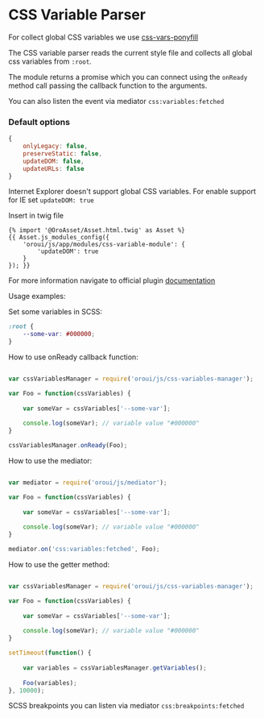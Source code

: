 # CSS Variable Parser

For collect global CSS variables we use [css-vars-ponyfill](https://github.com/jhildenbiddle/css-vars-ponyfill)

The CSS variable parser reads the current style file and collects all global css variables from `:root`.

The module returns a promise which you can connect using the `onReady` method call passing the callback function to the arguments.

You can also listen the event via mediator `css:variables:fetched`

### Default options

```javascript
{
    onlyLegacy: false,
    preserveStatic: false,
    updateDOM: false,
    updateURLs: false
}
```
Internet Explorer doesn't support global CSS variables. For enable support for IE set `updateDOM: true`

Insert in twig file
```twig
{% import '@OroAsset/Asset.html.twig' as Asset %}
{{ Asset.js_modules_config({
    'oroui/js/app/modules/css-variable-module': {
        'updateDOM': true
    }
}); }}

```

For more information navigate to official plugin [documentation](https://jhildenbiddle.github.io/css-vars-ponyfill)

Usage examples:

Set some variables in SCSS:
```scss
:root {
    --some-var: #000000;
}
```

How to use onReady callback function:
```javascript

var cssVariablesManager = require('oroui/js/css-variables-manager');

var Foo = function(cssVariables) {
    
    var someVar = cssVariables['--some-var'];
    
    console.log(someVar); // variable value "#000000"
}

cssVariablesManager.onReady(Foo);

```

How to use the mediator:
```javascript

var mediator = require('oroui/js/mediator');

var Foo = function(cssVariables) {
    
    var someVar = cssVariables['--some-var'];
    
    console.log(someVar); // variable value "#000000"
}

mediator.on('css:variables:fetched', Foo);

```

How to use the getter method:
```javascript

var cssVariablesManager = require('oroui/js/css-variables-manager');

var Foo = function(cssVariables) {
    
    var someVar = cssVariables['--some-var'];
    
    console.log(someVar); // variable value "#000000"
}

setTimeout(function() {
    
    var variables = cssVariablesManager.getVariables();
    
    Foo(variables);
}, 10000);
```

SCSS breakpoints you can listen via mediator `css:breakpoints:fetched`
